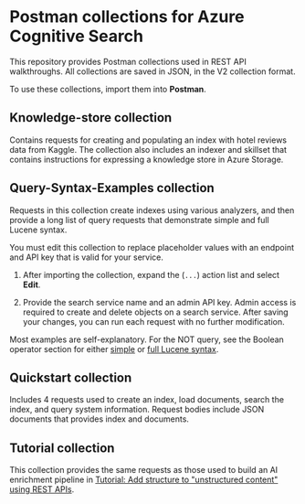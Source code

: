 # Postman collections for Azure Cognitive Search

This repository provides Postman collections used in REST API walkthroughs. All collections are saved in JSON, in the V2 collection format.

To use these collections, import them into **Postman**.

## Knowledge-store collection

Contains requests for creating and populating an index with hotel reviews data from Kaggle. The collection also includes an indexer and skillset that contains instructions for expressing a knowledge store in Azure Storage.

## Query-Syntax-Examples collection

Requests in this collection create indexes using various analyzers, and then provide a long list of query requests that demonstrate simple and full Lucene syntax. 

You must edit this collection to replace placeholder values with an endpoint and API key that is valid for your service.

1. After importing the collection, expand the (`...`) action list and select **Edit**.

2. Provide the search service name and an admin API key. Admin access is required to create and delete objects on a search service. After saving your changes, you can run each request with no further modification.

Most examples are self-explanatory. For the NOT query, see the Boolean operator section for either [simple](https://docs.microsoft.com/azure/search/query-simple-syntax) or [full Lucene syntax](https://docs.microsoft.com/azure/search/query-lucene-syntax).

## Quickstart collection

Includes 4 requests used to create an index, load documents, search the index, and query system information. Request bodies include JSON documents that provides index and documents.  

## Tutorial collection

This collection provides the same requests as those used to build an AI enrichment pipeline in [Tutorial: Add structure to "unstructured content" using REST APIs](https://docs.microsoft.com/azure/search/cognitive-search-tutorial-blob). 